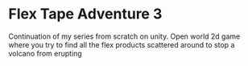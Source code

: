 # Flex Tape Adventure 3
 Continuation of my series from scratch on unity. Open world 2d game where you try to find all the flex products scattered around to stop a volcano from erupting
